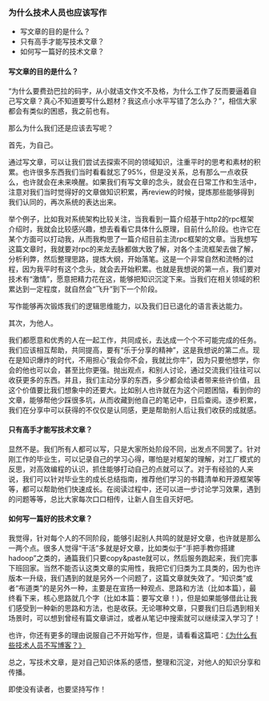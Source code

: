 ### 为什么技术人员也应该写作

* 写文章的目的是什么？
* 只有高手才能写技术文章？
* 如何写一篇好的技术文章？

#### 写文章的目的是什么？

“为什么要费劲巴拉的码字，从小就语文作文不及格，为什么工作了反而要逼着自己写文章？真心不知道要写什么题材？我这点小水平写错了怎么办？”，相信大家都会有类似的困惑，我之前也有。

那么为什么我们还是应该去写呢？

首先，为自己。

通过写文章，可以让我们尝试去探索不同的领域知识，注重平时的思考和素材的积累。也许很多东西我们当时看看就忘了95%，但是没关系，总有那么一点收获么，也许就会在未来唤醒。如果我们有写文章的念头，就会在日常工作和生活中，注意对我们当时觉得好的文章做知识积累，再review的时候，提炼那些能够得到我们认同的，再次系统的表达出来。

举个例子，比如我对系统架构比较关注，当我看到一篇介绍基于http2的rpc框架介绍时，我就会比较感兴趣，想去看看它具体什么原理，目前什么阶段。也许它在某个方面可以打动我，从而我构思了一篇介绍目前主流rpc框架的文章。当我想写这篇文章时，我就要对rpc的来龙去脉都做大致了解，对各个主流框架去做了解，分析利弊，然后整理思路，提炼大纲，开始落笔。这是一个非常自然和流畅的过程，因为我平时有这个念头，就会去开始积累。也就是我想说的第一点，我们要对技术有“激情”，愿意把精力花在这，能够把知识沉淀下来。当我们在相关领域的积累达到一定程度，就自然会“飞升”到下一个阶段。

写作能够再次锻炼我们的逻辑思维能力，以及我们日已退化的语言表达能力。

其次，为他人。

我们都愿意和优秀的人在一起工作，共同成长，去达成一个个不可能完成的任务。我们应该相互帮助，共同提高，要有“乐于分享的精神”，这是我想说的第二点。现在是知识爆炸的时代，不用担心“我会你不会，我就比你牛”，因为只要他想学，你会的他也可以会，甚至比你更强。抛出观点，和别人讨论，通过交流我们往往可以收获更多的东西。并且，我们主动分享的东西，多少都会给读者带来些许价值，且这个价值要比我们想象中的还要大。比如别人也许就在为这个问题困恼，看到你的文章，能够帮他少踩很多坑，从而收藏到他自己的笔记中，日后查阅。逐步积累，我们在分享中可以获得的不仅仅是认同感，更是帮助别人后让我们收获的成就感。


#### 只有高手才能写技术文章？

显然不是。我们所有人都可以写，只是大家所处阶段不同，出发点不同罢了。针对刚工作的毕业生，可以记录自己的学习心得，哪怕是对框架的理解，对工厂模式的反思，对高效编程的认识，抓住能够打动自己的点就可以了。对于有经验的人来说，我们可以针对毕业生的成长总结指南，推荐他们学习的书籍清单和开源框架等等，都可以帮助他们快速成长。在阅读过程中，还可以进一步讨论学习效果，遇到的问题等等，总比大家每次口口相传，让新人自生自灭好吧。

#### 如何写一篇好的技术文章？

我觉得，针对每个人的不同阶段，能够引起别人共鸣的就是好文章，也许就是那么一两个点。很多人觉得“干活”多就是好文章，比如类似于“手把手教你搭建hadoop”之类的，通篇我们只要copy&paste就可以，然后服务跑起来，我们完事下班回家。当然不能否认这类文章的实用性，我把它们归类为工具类的，因为也许版本一升级，我们遇到的就是另外一个问题了，这篇文章就失效了。“知识类”或者“布道类”的是另外一种，主要是在宣扬一种观点、思路和方法（比如本篇），最终看下来，核心思路就几个字（比如本篇：要写文章！），但是如果能够借此让我们感受到一种新的思路和方法，也是收获。无论哪种文章，只要我们日后遇到相关场景时，可以想到曾经有篇文章讲过，或者从笔记中搜索就可以继续深入学习了！


也许，你还有更多的理由说服自己不开始写作，但是，请看看这篇吧：[《为什么有些技术人员不写博客？》](http://blog.jobbole.com/18251/)

总之，写技术文章，是对自己知识体系的感悟，整理和沉淀，对他人的知识分享和传播。

即使没有读者，也要坚持写作！